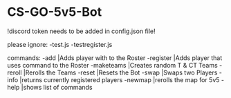 # CS-GO-5v5-Bot

!discord token needs to be added in config.json file!

please ignore:
-test.js
-testregister.js

commands:
 -add <Name>                                             |Adds player with <name> to the Roster
 -register                                               |Adds player that uses command to the Roster
 -maketeams                                              |Creates random T & CT Teams
 -reroll                                                 |Rerolls the Teams
 -reset                                                  |Resets the Bot
 -swap <Player Number in Team1> <Player Number in Team2> |Swaps two Players
 -info                                                   |returns currently registered players
 -newmap                                                 |rerolls the map for 5v5
 -help                                                   |shows list of commands
